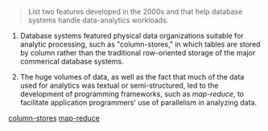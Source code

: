 > List two features developed in the 2000s and that help database systems handle
> data-analytics workloads.

1) Database systems featured physical data organizations suitable for analytic 
processing, such as "column-stores," in which tables are stored by column
rather than the traditional row-oriented storage of the major commerical 
database systems. 

2) The huge volumes of data, as well as the fact that much of the data used 
for analytics was textual or semi-structured, led to the development of programming
frameworks, such as _map-reduce_, to facilitate application programmers'
use of parallelism in analyzing data. 

[column-stores](https://en.wikipedia.org/wiki/Column-oriented_DBMS)
[map-reduce](https://en.wikipedia.org/wiki/MapReduce)
